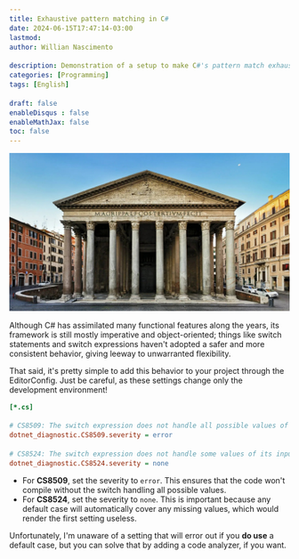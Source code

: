```yaml
---
title: Exhaustive pattern matching in C#
date: 2024-06-15T17:47:14-03:00
lastmod:
author: Willian Nascimento

description: Demonstration of a setup to make C#'s pattern match exhaustive
categories: [Programming]
tags: [English]

draft: false
enableDisqus : false
enableMathJax: false
toc: false
---
```


![](/../imgs/roman_pantheon.jpg)

Although C# has assimilated many functional features along the years, its framework is still mostly imperative and object-oriented; things like switch statements and switch expressions haven't adopted a safer and more consistent behavior, giving leeway to unwarranted flexibility.

That said, it's pretty simple to add this behavior to your project through the EditorConfig. Just be careful, as these settings change only the development environment!

```ini // supposed to be .editorconfig, but there's no syntax highlight for it yet
[*.cs]

# CS8509: The switch expression does not handle all possible values of its input type (it is not exhaustive).
dotnet_diagnostic.CS8509.severity = error

# CS8524: The switch expression does not handle some values of its input type (it is not exhaustive) involving an unnamed enum value.
dotnet_diagnostic.CS8524.severity = none
```

- For **CS8509**, set the severity to `error`. This ensures that the code won't compile without the switch handling all possible values.
- For **CS8524**, set the severity to `none`. This is important because any default case will automatically cover any missing values, which would render the first setting useless.

Unfortunately, I'm unaware of a setting that will error out if you **do use** a default case, but you can solve that by adding a code analyzer, if you want.
